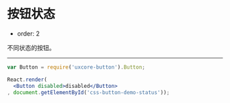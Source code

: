 # 按钮状态

- order: 2

不同状态的按钮。

---

````jsx
var Button = require('uxcore-button').Button;

React.render(
  <Button disabled>disabled</Button>
, document.getElementById('css-button-demo-status'));
````
